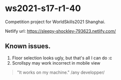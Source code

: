 # ws2021-s17-r1-40
Competition project for WorldSkills2021 Shanghai. 

Netlify url: 
https://sleepy-shockley-793623.netlify.com/

## Known issues.
1. Floor selection looks ugly, but that's all I can do :c
2. Scrollspy may work incorrect in mobile view

> "It works on my machine."
> /any developper/
